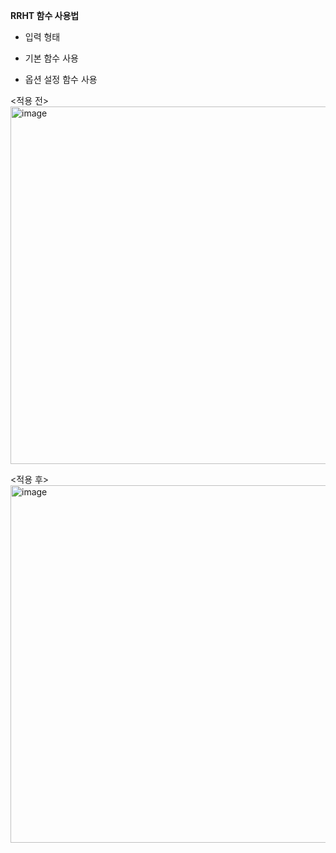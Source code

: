 **RRHT 함수 사용법**

- 입력 형태

- 기본 함수 사용

- 옵션 설정 함수 사용

<적용 전>
<img width="962" height="572" alt="image" src="https://github.com/user-attachments/assets/2dee2c36-a429-4cf0-a3c7-5d826bac537b" />


<적용 후>
<img width="962" height="572" alt="image" src="https://github.com/user-attachments/assets/06b5b4e9-5510-438d-9108-90ec526ff15d" />
